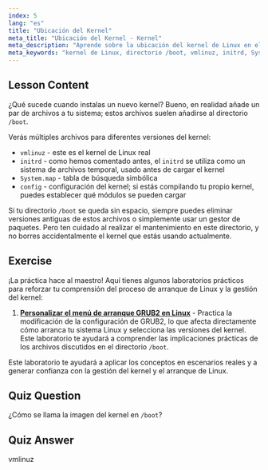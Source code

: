 ```yaml
---
index: 5
lang: "es"
title: "Ubicación del Kernel"
meta_title: "Ubicación del Kernel - Kernel"
meta_description: "Aprende sobre la ubicación del kernel de Linux en el directorio /boot, entendiendo vmlinuz, initrd y System.map. Explora los archivos del kernel y gestiona el espacio de forma eficaz."
meta_keywords: "kernel de Linux, directorio /boot, vmlinuz, initrd, System.map, principiante de Linux, tutorial de kernel, guía de Linux"
---
```


## Lesson Content

¿Qué sucede cuando instalas un nuevo kernel? Bueno, en realidad añade un par de archivos a tu sistema; estos archivos suelen añadirse al directorio `/boot`.

Verás múltiples archivos para diferentes versiones del kernel:

- `vmlinuz` - este es el kernel de Linux real
- `initrd` - como hemos comentado antes, el `initrd` se utiliza como un sistema de archivos temporal, usado antes de cargar el kernel
- `System.map` - tabla de búsqueda simbólica
- `config` - configuración del kernel; si estás compilando tu propio kernel, puedes establecer qué módulos se pueden cargar

Si tu directorio `/boot` se queda sin espacio, siempre puedes eliminar versiones antiguas de estos archivos o simplemente usar un gestor de paquetes. Pero ten cuidado al realizar el mantenimiento en este directorio, y no borres accidentalmente el kernel que estás usando actualmente.

## Exercise

¡La práctica hace al maestro! Aquí tienes algunos laboratorios prácticos para reforzar tu comprensión del proceso de arranque de Linux y la gestión del kernel:

1. **[Personalizar el menú de arranque GRUB2 en Linux](https://labex.io/es/labs/comptia-customize-the-grub2-boot-menu-in-linux-590859)** - Practica la modificación de la configuración de GRUB2, lo que afecta directamente cómo arranca tu sistema Linux y selecciona las versiones del kernel. Este laboratorio te ayudará a comprender las implicaciones prácticas de los archivos discutidos en el directorio `/boot`.

Este laboratorio te ayudará a aplicar los conceptos en escenarios reales y a generar confianza con la gestión del kernel y el arranque de Linux.

## Quiz Question

¿Cómo se llama la imagen del kernel en `/boot`?

## Quiz Answer

vmlinuz
